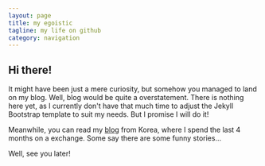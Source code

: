 ```yaml
---
layout: page
title: my egoistic
tagline: my life on github
category: navigation
---
```



## Hi there!

It might have been just a mere curiosity, but somehow you managed to land on my blog. Well, blog would be quite a overstatement. There is nothing here yet, as I currently don't have that much time to adjust the Jekyll Bootstrap template to suit my needs. But I promise I will do it!

Meanwhile, you can read my [blog](http://soulexchange.wordpress.com) from Korea, where I spend the last 4 months on a exchange. Some say there are some funny stories...

Well, see you later!

